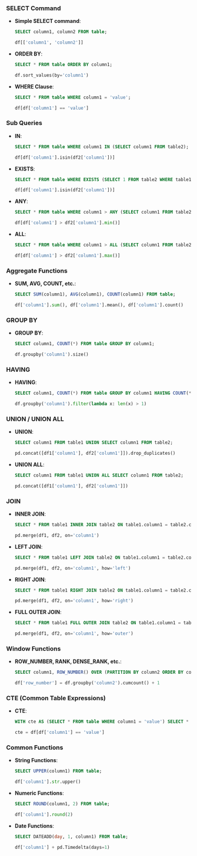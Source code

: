 ### SELECT Command
- **Simple SELECT command**:
  ```sql
  SELECT column1, column2 FROM table;
  ```
  ```python
  df[['column1', 'column2']]
  ```

- **ORDER BY**:
  ```sql
  SELECT * FROM table ORDER BY column1;
  ```
  ```python
  df.sort_values(by='column1')
  ```

- **WHERE Clause**:
  ```sql
  SELECT * FROM table WHERE column1 = 'value';
  ```
  ```python
  df[df['column1'] == 'value']
  ```

### Sub Queries
- **IN**:
  ```sql
  SELECT * FROM table WHERE column1 IN (SELECT column1 FROM table2);
  ```
  ```python
  df[df['column1'].isin(df2['column1'])]
  ```

- **EXISTS**:
  ```sql
  SELECT * FROM table WHERE EXISTS (SELECT 1 FROM table2 WHERE table1.column1 = table2.column1);
  ```
  ```python
  df[df['column1'].isin(df2['column1'])]
  ```

- **ANY**:
  ```sql
  SELECT * FROM table WHERE column1 > ANY (SELECT column1 FROM table2);
  ```
  ```python
  df[df['column1'] > df2['column1'].min()]
  ```

- **ALL**:
  ```sql
  SELECT * FROM table WHERE column1 > ALL (SELECT column1 FROM table2);
  ```
  ```python
  df[df['column1'] > df2['column1'].max()]
  ```

### Aggregate Functions
- **SUM, AVG, COUNT, etc.**:
  ```sql
  SELECT SUM(column1), AVG(column1), COUNT(column1) FROM table;
  ```
  ```python
  df['column1'].sum(), df['column1'].mean(), df['column1'].count()
  ```

### GROUP BY
- **GROUP BY**:
  ```sql
  SELECT column1, COUNT(*) FROM table GROUP BY column1;
  ```
  ```python
  df.groupby('column1').size()
  ```

### HAVING
- **HAVING**:
  ```sql
  SELECT column1, COUNT(*) FROM table GROUP BY column1 HAVING COUNT(*) > 1;
  ```
  ```python
  df.groupby('column1').filter(lambda x: len(x) > 1)
  ```

### UNION / UNION ALL
- **UNION**:
  ```sql
  SELECT column1 FROM table1 UNION SELECT column1 FROM table2;
  ```
  ```python
  pd.concat([df1['column1'], df2['column1']]).drop_duplicates()
  ```

- **UNION ALL**:
  ```sql
  SELECT column1 FROM table1 UNION ALL SELECT column1 FROM table2;
  ```
  ```python
  pd.concat([df1['column1'], df2['column1']])
  ```

### JOIN
- **INNER JOIN**:
  ```sql
  SELECT * FROM table1 INNER JOIN table2 ON table1.column1 = table2.column1;
  ```
  ```python
  pd.merge(df1, df2, on='column1')
  ```

- **LEFT JOIN**:
  ```sql
  SELECT * FROM table1 LEFT JOIN table2 ON table1.column1 = table2.column1;
  ```
  ```python
  pd.merge(df1, df2, on='column1', how='left')
  ```

- **RIGHT JOIN**:
  ```sql
  SELECT * FROM table1 RIGHT JOIN table2 ON table1.column1 = table2.column1;
  ```
  ```python
  pd.merge(df1, df2, on='column1', how='right')
  ```

- **FULL OUTER JOIN**:
  ```sql
  SELECT * FROM table1 FULL OUTER JOIN table2 ON table1.column1 = table2.column1;
  ```
  ```python
  pd.merge(df1, df2, on='column1', how='outer')
  ```

### Window Functions
- **ROW_NUMBER, RANK, DENSE_RANK, etc.**:
  ```sql
  SELECT column1, ROW_NUMBER() OVER (PARTITION BY column2 ORDER BY column3) FROM table;
  ```
  ```python
  df['row_number'] = df.groupby('column2').cumcount() + 1
  ```

### CTE (Common Table Expressions)
- **CTE**:
  ```sql
  WITH cte AS (SELECT * FROM table WHERE column1 = 'value') SELECT * FROM cte;
  ```
  ```python
  cte = df[df['column1'] == 'value']
  ```

### Common Functions
- **String Functions**:
  ```sql
  SELECT UPPER(column1) FROM table;
  ```
  ```python
  df['column1'].str.upper()
  ```

- **Numeric Functions**:
  ```sql
  SELECT ROUND(column1, 2) FROM table;
  ```
  ```python
  df['column1'].round(2)
  ```

- **Date Functions**:
  ```sql
  SELECT DATEADD(day, 1, column1) FROM table;
  ```
  ```python
  df['column1'] + pd.Timedelta(days=1)
  ```

